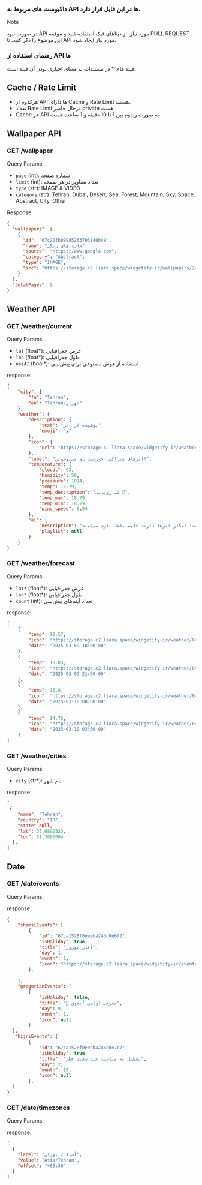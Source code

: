 ### داکیومنت های مربوط به API ها در این فایل قرار دارد. 

> [!NOTE]
> در صورت نبود API مورد نیاز، از دیتاهای فیک استفاده کنید و موقعه PULL REQUEST این موضوع را ذکر کنید. تا API مورد نیاز ایجاد شود.

### رهنمای استفاده از API ها
فیلد های * در مستندات به معنای اجباری بودن آن فیلد است.


## Cache / Rate Limit
- هرکدوم از API ها دارای Cache و Rate Limit هستند.
- تعداد Rate Limit درحال حاضر private هست. 
- Cache هر API به صورت رندوم بین 1 تا 10 دقیقه و 1 ساعت هست.

## Wallpaper API

### GET /wallpaper
Query Params:
- `page` (int): شماره صفحه
- `limit` (int): تعداد تصاویر در هر صفحه
- `type` (str): IMAGE & VIDEO
- `category` (str): Tehran, Dubai, Desert, Sea, Forest, Mountain, Sky, Space, Abstract, City, Other

Response:
```json
{
  "wallpapers": [
    {
      "id": "67c20fb09985263793140b49",
      "name": "حاله های رنگی",
      "source": "https://www.google.com",
      "category": "Abstract",
      "type": "IMAGE",
      "src": "https://storage.c2.liara.space/widgetify-ir/wallpapers/243ee1f4-3ce9-4120-9250-1d765572f926.jpeg"
    }
  ],
  "totalPages": 9
}
```


## Weather API

### GET /weather/current
Query Params:
- `lat` (float*): عرض جغرافیایی
- `lon` (float*): طول جغرافیایی
- `useAI` (bool*): استفاده از هوش مصنوعی برای پیش‌بینی

response:
```json
{
    "city": {
        "fa": "Tehran",
        "en": "Tehran/تهران"
    },
    "weather": {
        "description": {
            "text": "پوشیده از ابر",
            "emoji": "☁️"
        },
        "icon": {
            "url": "https://storage.c2.liara.space/widgetify-ir/weather/04n.png",
        },
        "label": "ابرهای متراکم، خورشید رو می‌پوشونن!",
        "temperature": {
            "clouds": 93,
            "humidity": 59,
            "pressure": 1014,
            "temp": 18.79,
            "temp_description": "شب رویایی 🌠",
            "temp_max": 18.79,
            "temp_min": 18.79,
            "wind_speed": 0.94
        },
        "ai": {
            "description": "تهران آسمانی پوشیده از ابر دارد و هوا نسبتا خنک است. سرعت باد ملایم و دمای هوا حدود 19 درجه سانتی‌گراد است؛ انگار ابرها دارند قایم باشک بازی می‌کنند!",
            "playlist": null
        }
    }
}
```

### GET /weather/forecast
Query Params:
- `lat*` (float*): عرض جغرافیایی
- `lon*` (float*): طول جغرافیایی
- `count` (int): تعداد آیتم‌های پیش‌بینی

response:
```json
[
    {
        "temp": 18.57,
        "icon": "https://storage.c2.liara.space/widgetify-ir/weather/04n.svg",
        "date": "2025-03-09 18:00:00"
    },
    {
        "temp": 18.03,
        "icon": "https://storage.c2.liara.space/widgetify-ir/weather/04n.svg",
        "date": "2025-03-09 21:00:00"
    },
    {
        "temp": 16.8,
        "icon": "https://storage.c2.liara.space/widgetify-ir/weather/04n.svg",
        "date": "2025-03-10 00:00:00"
    },
    {
        "temp": 14.75,
        "icon": "https://storage.c2.liara.space/widgetify-ir/weather/04n.svg",
        "date": "2025-03-10 03:00:00"
    }
]
```


### GET /weather/cities
Query Params:
- `city` (str*): نام شهر

response:
```json
[
 {
    "name": "Tehran",
    "country": "IR",
    "state" null,
    "lat": 35.6892523,
    "lon": 51.3896004
  },
]
```


## Date

### GET /date/events
Query Params:

response:
```json
{
    "shamsiEvents": [
        {
            "id": "67ca1528f0eeeba246d0e6f2",
            "isHoliday": true,
            "title": "آغاز نوروز",
            "day": 1,
            "month": 1,
            "icon": "https://storage.c2.liara.space/widgetify-ir/events/5e30a5de-2ad8-4fe5-88b6-4c402c07e297.png"
        },
     
    ],
    "gregorianEvents": [
        {
            "isHoliday": false,
            "title": "📱 معرفی اولین آیفون",
            "day": 9,
            "month": 1,
            "icon": null
        }
  ],
   "hijriEvents": [
        {
            "id": "67ca1528f0eeeba246d0e7c7",
            "isHoliday": true,
            "title": "تعطیل به مناسبت عید سعید فطر",
            "day": 2,
            "month": 10,
            "icon": null
        },
  ]
}
```

### GET /date/timezones
Query Params:

response:
```json
[
  {
    "label": "آسیا / تهران",
    "value": "Asia/Tehran",
    "offset": "+03:30"
  }
]
```
